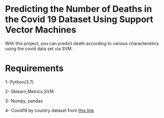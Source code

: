 # Predicting the Number of Deaths in the Covid 19 Dataset Using Support Vector Machines 

With this project, you can predict death according to various characteristics using the covid data set via SVM.

# Requirements

1- Python(3.7)

2- Sklearn,Metrics,SVM

3- Numpy, pandas

4- Covid19 by country dataset from  [this link](https://www.kaggle.com/jcsantiago/covid19-by-country-with-government-response)

 
